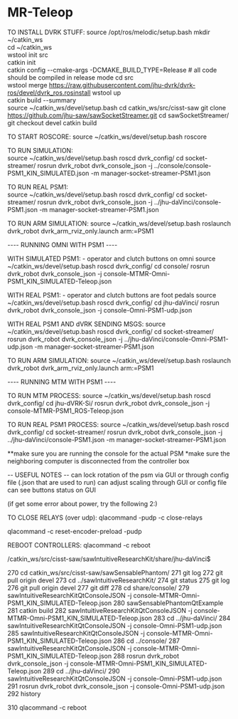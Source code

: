 # MR-Teleop
TO INSTALL DVRK STUFF:
source /opt/ros/melodic/setup.bash 
mkdir ~/catkin_ws                  
cd ~/catkin_ws                     
wstool init src                    
catkin init                        
catkin config --cmake-args -DCMAKE_BUILD_TYPE=Release # all code should be compiled in release mode
cd src                             
wstool merge https://raw.githubusercontent.com/jhu-dvrk/dvrk-ros/devel/dvrk_ros.rosinstall
wstool up       
catkin build --summary  
source ~/catkin_ws/devel/setup.bash 
cd catkin_ws/src/cisst-saw
git clone https://github.com/jhu-saw/sawSocketStreamer.git
cd sawSocketStreamer/
git checkout devel 
catkin build 

TO START ROSCORE:
source ~/catkin_ws/devel/setup.bash
roscore

TO RUN SIMULATION:    
source ~/catkin_ws/devel/setup.bash 
roscd dvrk_config/
cd socket-streamer/
rosrun dvrk_robot dvrk_console_json -j  ../console/console-PSM1_KIN_SIMULATED.json -m manager-socket-streamer-PSM1.json

TO RUN REAL PSM1:    
source ~/catkin_ws/devel/setup.bash 
roscd dvrk_config/
cd socket-streamer/
rosrun dvrk_robot dvrk_console_json -j ../jhu-daVinci/console-PSM1.json -m manager-socket-streamer-PSM1.json

TO RUN ARM SIMULATION:
source ~/catkin_ws/devel/setup.bash 
roslaunch dvrk_robot dvrk_arm_rviz_only.launch arm:=PSM1



---- RUNNING OMNI WITH PSM1 ----

WITH SIMULATED PSM1:    - operator and clutch buttons on omni
source ~/catkin_ws/devel/setup.bash
roscd dvrk_config/
cd console/
rosrun dvrk_robot dvrk_console_json -j console-MTMR-Omni-PSM1_KIN_SIMULATED-Teleop.json

WITH REAL PSM1:    - operator and clutch buttons are foot pedals
source ~/catkin_ws/devel/setup.bash
roscd dvrk_config/
cd jhu-daVinci/
rosrun dvrk_robot dvrk_console_json -j console-Omni-PSM1-udp.json 

WITH REAL PSM1 AND dVRK SENDING MSGS:
source ~/catkin_ws/devel/setup.bash
roscd dvrk_config/
cd socket-streamer/
rosrun dvrk_robot dvrk_console_json -j ../jhu-daVinci/console-Omni-PSM1-udp.json -m manager-socket-streamer-PSM1.json

TO RUN ARM SIMULATION:
source ~/catkin_ws/devel/setup.bash 
roslaunch dvrk_robot dvrk_arm_rviz_only.launch arm:=PSM1



---- RUNNING MTM WITH PSM1 ----

TO RUN MTM PROCESS:
source ~/catkin_ws/devel/setup.bash
roscd dvrk_config/
cd jhu-dVRK-Si/
rosrun dvrk_robot dvrk_console_json -j console-MTMR-PSM1_ROS-Teleop.json

TO RUN REAL PSM1 PROCESS:
source ~/catkin_ws/devel/setup.bash 
roscd dvrk_config/
cd socket-streamer/
rosrun dvrk_robot dvrk_console_json -j ../jhu-daVinci/console-PSM1.json -m manager-socket-streamer-PSM1.json

**make sure you are running the console for the actual PSM
*make sure the neighboring computer is disconnected from the controller box

-- USEFUL NOTES --
can lock rotation of the psm via GUI or through config file (.json that are used to run)
can adjust scaling through GUI or config file
can see buttons status on GUI


(if get some error about power, try the following 2:)

TO CLOSE RELAYS (over udp):
qlacommand -pudp -c close-relays


qlacommand -c reset-encoder-preload -pudp


REBOOT CONTROLLERS:
qlacommand -c reboot









/catkin_ws/src/cisst-saw/sawIntuitiveResearchKit/share/jhu-daVinci$

  270  cd catkin_ws/src/cisst-saw/sawSensablePhantom/
  271  git log 
  272  git pull origin devel 
  273  cd ../sawIntuitiveResearchKit/
  274  git status 
  275  git log 
  276  git pull origin devel 
  277  git diff 
  278  cd share/console/
  279  sawIntuitiveResearchKitQtConsoleJSON -j console-MTMR-Omni-PSM1_KIN_SIMULATED-Teleop.json 
  280  sawSensablePhantomQtExample 
  281  catkin build 
  282  sawIntuitiveResearchKitQtConsoleJSON -j console-MTMR-Omni-PSM1_KIN_SIMULATED-Teleop.json 
  283  cd ../jhu-daVinci/
  284  sawIntuitiveResearchKitQtConsoleJSON -j console-Omni-PSM1-udp.json
  285  sawIntuitiveResearchKitQtConsoleJSON -j console-MTMR-Omni-PSM1_KIN_SIMULATED-Teleop.json 
  286  cd ../console/
  287  sawIntuitiveResearchKitQtConsoleJSON -j console-MTMR-Omni-PSM1_KIN_SIMULATED-Teleop.json 
  288  rosrun dvrk_robot dvrk_console_json -j console-MTMR-Omni-PSM1_KIN_SIMULATED-Teleop.json 
  289  cd ../jhu-daVinci/
  290  sawIntuitiveResearchKitQtConsoleJSON -j console-Omni-PSM1-udp.json
  291  rosrun dvrk_robot dvrk_console_json -j console-Omni-PSM1-udp.json
  292  history


310  qlacommand -c reboot


